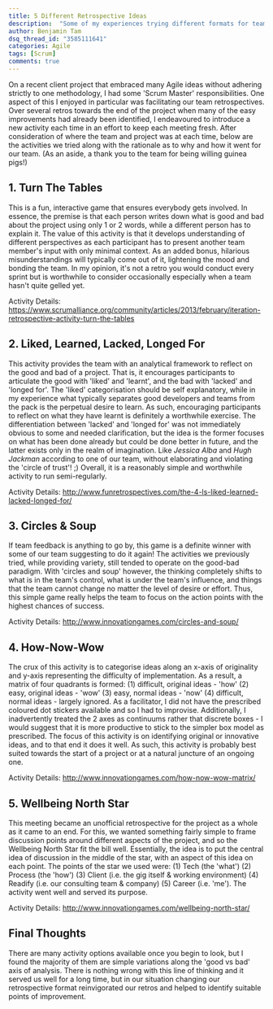 ```yaml
---
title: 5 Different Retrospective Ideas
description:  "Some of my experiences trying different formats for team retrospectives"
author: Benjamin Tam
dsq_thread_id: "3585111641"
categories: Agile
tags: [Scrum]
comments: true
---
```


On a recent client project that embraced many Agile ideas without adhering strictly to one methodology, I had some 'Scrum Master' responsibilities. One aspect of this I enjoyed in particular was facilitating our team retrospectives. Over several retros towards the end of the project when many of the easy improvements had already been identified, I endeavoured to introduce a new activity each time in an effort to keep each meeting fresh. After consideration of where the team and project was at each time, below are the activities we tried along with the rationale as to why and how it went for our team. (As an aside, a thank you to the team for being willing guinea pigs!)

## 1. Turn The Tables

This is a fun, interactive game that ensures everybody gets involved. In essence, the premise is that each person writes down what is good and bad about the project using only 1 or 2 words, while a different person has to explain it. The value of this activity is that it develops understanding of different perspectives as each participant has to present another team member's input with only minimal context. As an added bonus, hilarious misunderstandings will typically come out of it, lightening the mood and bonding the team. In my opinion, it's not a retro you would conduct every sprint but is worthwhile to consider occasionally especially when a team hasn't quite gelled yet.

Activity Details: <https://www.scrumalliance.org/community/articles/2013/february/iteration-retrospective-activity-turn-the-tables>

## 2. Liked, Learned, Lacked, Longed For

This activity provides the team with an analytical framework to reflect on the good and bad of a project. That is, it encourages participants to articulate the good with 'liked' and 'learnt', and the bad with 'lacked' and 'longed for'. The 'liked' categorisation should be self explanatory, while in my experience what typically separates good developers and teams from the pack is the perpetual desire to learn. As such, encouraging participants to reflect on what they have learnt is definitely a worthwhile exercise. The differentiation between 'lacked' and 'longed for' was not immediately obvious to some and needed clarification, but the idea is the former focuses on what has been done already but could be done better in future, and the latter exists only in the realm of imagination. Like *Jessica Alba* and *Hugh Jackman* according to one of our team, without elaborating and violating the 'circle of trust'! ;) Overall, it is a reasonably simple and worthwhile activity to run semi-regularly.

Activity Details: <http://www.funretrospectives.com/the-4-ls-liked-learned-lacked-longed-for/>

## 3. Circles & Soup

If team feedback is anything to go by, this game is a definite winner with some of our team suggesting to do it again! The activities we previously tried, while providing variety, still tended to operate on the good-bad paradigm. With 'circles and soup' however, the thinking completely shifts to what is in the team's control, what is under the team's influence, and things that the team cannot change no matter the level of desire or effort. Thus, this simple game really helps the team to focus on the action points with the highest chances of success.

Activity Details: <http://www.innovationgames.com/circles-and-soup/>

## 4. How-Now-Wow

The crux of this activity is to categorise ideas along an x-axis of originality and y-axis representing the difficulty of implementation. As a result, a matrix of four quadrants is formed: (1) difficult, original ideas - 'how' (2) easy, original ideas - 'wow' (3) easy, normal ideas - 'now' (4) difficult, normal ideas - largely ignored. As a facilitator, I did not have the prescribed coloured dot stickers available and so I had to improvise. Additionally, I inadvertently treated the 2 axes as continuums rather that discrete boxes - I would suggest that it is more productive to stick to the simpler box model as prescribed. The focus of this activity is on identifying original or innovative ideas, and to that end it does it well. As such, this activity is probably best suited towards the start of a project or at a natural juncture of an ongoing one.

Activity Details: <http://www.innovationgames.com/how-now-wow-matrix/>

## 5. Wellbeing North Star

This meeting became an unofficial retrospective for the project as a whole as it came to an end. For this, we wanted something fairly simple to frame discussion points around different aspects of the project, and so the Wellbeing North Star fit the bill well. Essentially, the idea is to put the central idea of discussion in the middle of the star, with an aspect of this idea on each point. The points of the star we used were: (1) Tech (the 'what') (2) Process (the 'how') (3) Client (i.e. the gig itself & working environment) (4) Readify (i.e. our consulting team & company) (5) Career (i.e. 'me'). The activity went well and served its purpose.

Activity Details: <http://www.innovationgames.com/wellbeing-north-star/>

## Final Thoughts

There are many activity options available once you begin to look, but I found the majority of them are simple variations along the 'good vs bad' axis of analysis. There is nothing wrong with this line of thinking and it served us well for a long time, but in our situation changing our retrospective format reinvigorated our retros and helped to identify suitable points of improvement.
